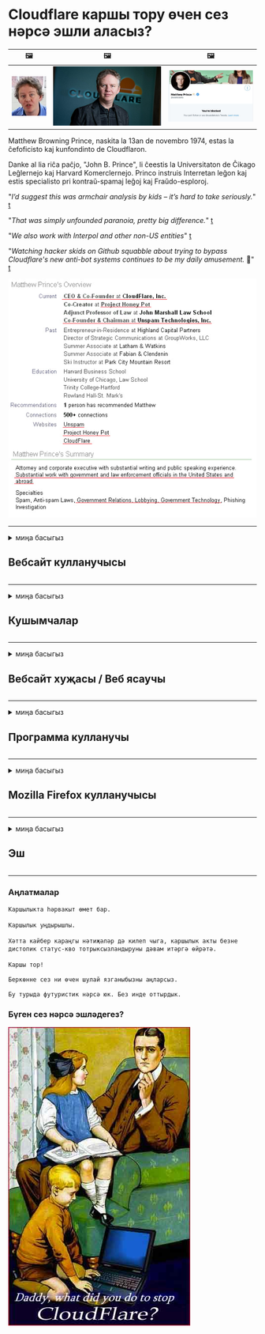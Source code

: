 # Cloudflare каршы тору өчен сез нәрсә эшли аласыз?

| 🖼 | 🖼 | 🖼 |
| --- | --- | --- |
| ![](../image/matthew_prince_teen.jpg) | ![](../image/matthew_prince.jpg) | ![](../image/blockedbymatthewprince.jpg) |


Matthew Browning Prince, naskita la 13an de novembro 1974, estas la ĉefoficisto kaj kunfondinto de Cloudflaron.

Danke al lia riĉa paĉjo, "John B. Prince", li ĉeestis la Universitaton de Ĉikago Leĝlernejo kaj Harvard Komerclernejo.
Princo instruis Interretan leĝon kaj estis specialisto pri kontraŭ-spamaj leĝoj kaj Fraŭdo-esploroj.


"*I’d suggest this was armchair analysis by kids – it’s hard to take seriously.*" [t](https://www.theguardian.com/technology/2015/nov/19/cloudflare-accused-by-anonymous-helping-isis)

"*That was simply unfounded paranoia, pretty big difference.*"  [t](https://twitter.com/xxdesmus/status/992757936123359233)

"*We also work with Interpol and other non-US entities*" [t](https://twitter.com/eastdakota/status/1203028504184360960)

"*Watching hacker skids on Github squabble about trying to bypass Cloudflare's new anti-bot systems continues to be my daily amusement.* 🍿" [t](https://twitter.com/eastdakota/status/1273277839102656515)


![](../image/whoismp.jpg)

---


<details>
<summary>миңа басыгыз

## Вебсайт кулланучысы
</summary>


- Сезгә ошаган вебсайт Cloudflare куллана икән, аларга Cloudflare кулланмаска кушыгыз.
  - Фейсбук, Реддит, Твиттер яки Мастодон кебек социаль медиада кычкыру бернинди дә аерма ясамый. [Эшләр хэштеглардан көчлерәк.](https://twitter.com/phyzonloop/status/1274132092490862594)
  - Әгәр дә сез үзегезне файдалы итәсегез килсә, сайт хуҗасы белән элемтәгә керергә тырышыгыз.

[Cloudflare әйтте](https://github.com/Eloston/ungoogled-chromium/issues/783):
```
Сезгә администраторларга мөрәҗәгать итүне тәкъдим итәбез, сез үзегез белән бүлешкән конкрет хезмәтләр яки сайтлар өчен.
```

[Әгәр дә сез моны сорамасагыз, вебсайт хуҗасы бу проблеманы беркайчан да белми.](../PEOPLE.md)

![](../image/liberapay.jpg)

[Уңышлы мисал](https://counterpartytalk.org/t/turn-off-cloudflare-on-counterparty-co-plz/164/5).<br>
Сездә проблема бармы? [Хәзер тавышыңны күтәр.](https://github.com/maraoz/maraoz.github.io/issues/1) Түбәндәге мисал.

```
Сез корпоратив цензурага һәм массакүләм күзәтүгә булышасыз.
http://crimeflare.eu.org
```

```
Сезнең веб-битегез CloudFlare шәхси диварлы бакчада.
http://crimeflare.eu.org
```

- Вебсайтның хосусыйлык политикасын укыр өчен бераз вакыт алыгыз.
  - вебсайт Cloudflare артында булса яки вебсайт Cloudflare белән бәйләнгән хезмәтләрне куллана.

Ул "Cloudflare" нәрсә икәнен аңлатырга, һәм Cloudflare белән сезнең мәгълүматны бүлешергә рөхсәт сорарга тиеш. Моны эшләмәү ышанычны бозуга китерәчәк һәм вебсайттан сакланырга кирәк.

[Монда хосусыйлык политикасы үрнәге бар](https://archive.is/bDlTz) ("Subprocessors" > "Entity Name")

```
Мин сезнең хосусыйлык политикасын укыдым һәм Cloudflare сүзен таба алмыйм.
Cloudflare'ка минем мәгълүматны бирүне дәвам итсәгез, мин сезнең белән мәгълүмат бүлешүдән баш тартам.
http://crimeflare.eu.org
```

Бу Cloudflare сүзе булмаган хосусыйлык политикасының мисалы.
[Liberland Jobs](https://archive.is/daKIr) [privacy policy](https://docsend.com/view/feiwyte):

![](../image/cfwontobey.jpg)

Cloudflare-ның үз хосусыйлык политикасы бар.
[Cloudflare кешеләрне икеләтә ярата.](https://www.reddit.com/r/GamerGhazi/comments/2s64fe/be_wary_reporting_to_cloudflare/)

Вебсайтка язылу формасы өчен яхшы үрнәк.
AFAIK, нуль сайты моны эшли. Сез аларга ышанырсызмы?

```
"XYZ өчен язылу" төймәсенә басып, сез безнең хезмәт шартларына һәм хосусыйлык аңлатмасына ризасыз.
Сез шулай ук ​​үзегезнең мәгълүматны Cloudflare белән бүлешергә ризалашасыз һәм шулай ук ​​cloudflare хосусыйлык аңлатмасына ризасыз.
Әгәр Cloudflare сезнең мәгълүматны агызса яки безнең серверларга тоташырга рөхсәт итмәсә, бу безнең гаеп түгел. [*]

[ Теркәлергә ] [ килешмим ]
```
[*] [PEOPLE.md](../PEOPLE.md)


- Аларның хезмәтен кулланмаска тырышыгыз. Сезне Cloudflare караганын исегездә тотыгыз.
  - ["I'm in your TLS, sniffin' your passworz"](../image/iminurtls.jpg)

- Башка сайтны эзләгез. Интернетта альтернатива һәм мөмкинлекләр бар!

- Дусларыгызны Торны көндәлек кулланырга ышандырыгыз.
  - Анонимлык ачык интернет стандарты булырга тиеш!
  - [Игътибар итегез, Tor проекты бу проектны яратмый.](../HISTORY.md)

</details>

------

<details>
<summary>миңа басыгыз

## Кушымчалар
</summary>

- Әгәр сезнең браузер Firefox, Tor браузеры яки Ungoogled Chromium булса, түбәндәге өстәмәләрнең берсен кулланыгыз.
  - Башка яңа өстәмәләр өстәргә теләсәгез, башта бу турыда сорагыз.


| Исем | Төзүче | Ярдәм | Блоклый ала | Хәбәр итә ала | Chrome |
| -------- | -------- | -------- | -------- | -------- | -------- |
| [Bloku Cloudflaron MITM-Atakon](../subfiles/addon/bcma.md) | #Addon | [ ? ](http://crimeflare.eu.org/) | **Әйе**     | **Әйе**     |  **Әйе** |
| [Ĉu ligoj estas vundeblaj al MITM-atako?](../subfiles/addon/ismm.md) | #Addon | [ ? ](http://crimeflare.eu.org/) | .К     | **Әйе**     |  **Әйе** |
| [Ĉu ĉi tiuj ligoj blokos Tor-uzanton?](../subfiles/addon/isat.md) | #Addon | [ ? ](http://crimeflare.eu.org/) | .К     | **Әйе**     |  **Әйе** |
| [Block Cloudflare MITM Attack](https://trac.torproject.org/projects/tor/attachment/ticket/24351/block_cloudflare_mitm_attack-1.0.14.1-an%2Bfx.xpi)<br>[**DELETED BY TOR PROJECT**](../HISTORY.md) | nullius | [ ? ](../tool/block_cloudflare_mitm_fx), [Link](http://crimeflare.eu.org/) | **Әйе**     | **Әйе**     |  .К |
| [TPRB](http://sw.nnpaefp7pkadbxxkhz2agtbv2a4g5sgo2fbmv3i7czaua354334uqqad.onion/) | Sw | [ ? ](http://sw.nnpaefp7pkadbxxkhz2agtbv2a4g5sgo2fbmv3i7czaua354334uqqad.onion/) | **Әйе**     | **Әйе**     |  .К |
| [Detect Cloudflare](https://addons.mozilla.org/en-US/firefox/addon/detect-cloudflare/) | Frank Otto | [ ? ](https://github.com/traktofon/cf-detect) | .К     | **Әйе**     |  .К |
| [True Sight](https://addons.mozilla.org/en-US/firefox/addon/detect-cloudflare-plus/) | claustromaniac | [ ? ](https://github.com/claustromaniac/detect-cloudflare-plus) | .К     | **Әйе**     |  .К |
| [Which Cloudflare datacenter am I visiting?](https://addons.mozilla.org/en-US/firefox/addon/cf-pop/) | 依云 | [ ? ](https://github.com/lilydjwg/cf-pop) | .К     | **Әйе**     |  .К |


- "Декентралейлар" "CDNJS (Cloudflare)" белән тоташуны туктата ала.
  - Бу челтәрләргә килеп җитүдән бик күп үтенечләрне тыя, һәм сайтларны өзмәсен өчен җирле файлларга хезмәт күрсәтә.
  - Төзүче җавап бирде: "[very concerning indeed](https://github.com/Synzvato/decentraleyes/issues/236#issuecomment-352049501)", "[widespread usage severely centralizes the web](https://github.com/Synzvato/decentraleyes/issues/251#issuecomment-366752049)"

- [Сез шулай ук ​​Сертификат органыннан (CA) Cloudflare сертификатын бетерә яки ышанмый аласыз.](https://www.ssl.com/how-to/remove-root-certificate-firefox/)

</details>

------

<details>
<summary>миңа басыгыз

## Вебсайт хуҗасы / Веб ясаучы
</summary>


![](../image/word_cloudflarefree.jpg)

- Cloudflare чишелешен кулланмагыз, Период.
  - Сез моннан яхшырак эшли аласыз, шулай бит? [Cloudflare язылу, планнар, доменнар яки счетларны ничек бетерергә.](https://support.cloudflare.com/hc/en-us/articles/200167776-Removing-subscriptions-plans-domains-or-accounts)

| 🖼 | 🖼 |
| --- | --- |
| ![](../image/htmlalertcloudflare.jpg) | ![](../image/htmlalertcloudflare2.jpg) |

- Күбрәк клиентлар телисезме? Сез нәрсә эшләргә икәнен беләсез. Киңәш "сызык өстендә".
  - [Исәнмесез, сез "Без сезнең хосусыйлыгыгызга җитди карыйбыз" дип яздыгыз, ләкин мин "Хата 403 тыелган аноним прокси рөхсәт ителмәгән" алдым.](https://it.slashdot.org/story/19/02/19/0033255/stop-saying-we-take-your-privacy-and-security-seriously) Нигә сез Tor яки VPNны блоклыйсыз? Нигә сез вакытлы электрон почталарны блоклыйсыз?

![](../image/anonexist.jpg)

- Cloudflare куллану сүндерү мөмкинлеген арттырачак. Сезнең сервер түбән булса яки Cloudflare түбән булса, килүчеләр сезнең вебсайтка керә алмыйлар.
  - [Cloudflare беркайчан да төшми дип уйладыгызмы?](https://www.ibtimes.com/cloudflare-down-not-working-sites-producing-504-gateway-timeout-errors-2618008) [Another](https://twitter.com/Jedduff/status/1097875615997399040) [sample](https://twitter.com/search?f=tweets&vertical=default&q=Cloudflare%20is%20having%20problems). [Need more](../PEOPLE.md)?

![](../image/cloudflareinternalerror.jpg)

- Cloudflare куллану сезнең "API сервисы", "программа тәэминаты яңарту серверы" яки "RSS тасмасы" сезнең клиентка зыян китерәчәк. Клиент сезгә шалтыратты һәм "Мин сезнең API-ны бүтән куллана алмыйм" диде, һәм сез нәрсә булганын белмисез. Cloudflare сезнең клиентны тавышсыз тыя ала. Яхшы дип уйлыйсызмы?
  - RSS укучы клиенты һәм RSS укучы онлайн хезмәте бар. Ни өчен сез RSS тасмасын бастырасыз, әгәр сез кешеләргә язылырга рөхсәт итмәсәгез?

![](../image/rssfeedovercf.jpg)

- Сезгә HTTPS сертификаты кирәкме? "Шифрлыйк" кулланыгыз яки аны CA компаниясеннән сатып алыгыз.

- Сезгә DNS серверы кирәкме? Ownз серверыгызны урнаштыра алмыйсызмы? Алар турында: [Hurricane Electric Free DNS](https://dns.he.net/), [Dyn.com](https://dyn.com/dns/), [1984 Hosting](https://www.1984hosting.com/), [Afraid.Org (ТОР куллансагыз, администратор счетыгызны бетерегез)](https://freedns.afraid.org/)
  - [Alternativoj al DNS](../subfiles/alternative/domaindns.md)

- Хостинг хезмәтен эзлисезме? Бушлай гына? Алар турында: [Onion Service](http://vww6ybal4bd7szmgncyruucpgfkqahzddi37ktceo3ah7ngmcopnpyyd.onion/en/security/network-security/tor/onionservices-best-practices), [Free Web Hosting Area](https://freewha.com/), [Autistici/Inventati Web Site Hosting](https://www.autinv5q6en4gpf4.onion/services/website), [Github Pages](https://pages.github.com/), [Surge](https://surge.sh/)
  - [Cloudflare өчен альтернатива](../subfiles/alternative/cloudflare.md)

- Сез "cloudflare-ipfs.com" кулланасызмы? [Cloudflare IPFS начар икәнен беләсезме?](../PEOPLE.md)

- OWASP һәм Fail2Ban кебек веб-кушымталар саклагычын серверыгызда урнаштырыгыз һәм аны дөрес конфигурацияләгез.
  - Торны блоклау чишелеш түгел. Кечкенә начар кулланучылар өчен барысын да җәзаламагыз.

- "Cloudflare Warp" кулланучыларын сезнең вебсайтка кертүне юнәлтегез яки блоклагыз. Мөмкин булса, сәбәп китерегез.

> IP исемлеге: "[Cloudflare'ның хәзерге IP диапазоннары](cloudflare_inc/)"

> A: Аларны блоклагыз

```
server {
...
deny 173.245.48.0/20;
deny 103.21.244.0/22;
deny 103.22.200.0/22;
deny 103.31.4.0/22;
deny 141.101.64.0/18;
deny 108.162.192.0/18;
deny 190.93.240.0/20;
deny 188.114.96.0/20;
deny 197.234.240.0/22;
deny 198.41.128.0/17;
deny 162.158.0.0/15;
deny 104.16.0.0/12;
deny 172.64.0.0/13;
deny 131.0.72.0/22;
deny 2400:cb00::/32;
deny 2606:4700::/32;
deny 2803:f800::/32;
deny 2405:b500::/32;
deny 2405:8100::/32;
deny 2a06:98c0::/29;
deny 2c0f:f248::/32;
...
}
```

> B: Кисәтү битенә юнәлтү

```
http {
...
geo $iscf {
default 0;
173.245.48.0/20 1;
103.21.244.0/22 1;
103.22.200.0/22 1;
103.31.4.0/22 1;
141.101.64.0/18 1;
108.162.192.0/18 1;
190.93.240.0/20 1;
188.114.96.0/20 1;
197.234.240.0/22 1;
198.41.128.0/17 1;
162.158.0.0/15 1;
104.16.0.0/12 1;
172.64.0.0/13 1;
131.0.72.0/22 1;
2400:cb00::/32 1;
2606:4700::/32 1;
2803:f800::/32 1;
2405:b500::/32 1;
2405:8100::/32 1;
2a06:98c0::/29 1;
2c0f:f248::/32 1;
}
...
}

server {
...
if ($iscf) {rewrite ^ https://example.com/cfwsorry.php;}
...
}

<?php
header('HTTP/1.1 406 Not Acceptable');
echo <<<CLOUDFLARED
Thank you for visiting ourwebsite.com!<br />
We are sorry, but we can't serve you because your connection is being intercepted by Cloudflare.<br />
Please read http://crimeflare.eu.org for more information.<br />
CLOUDFLARED;
die();
```

- Әгәр дә сез иреккә ышансагыз һәм билгесез кулланучыларны каршы алсагыз, Тор Пияз Хезмәтен яки I2P инситасын урнаштырыгыз.

- Башка Clearnet / Tor икеләтә сайт операторларыннан киңәш сорагыз һәм билгесез дуслар табыгыз!

</details>

------

<details>
<summary>миңа басыгыз

## Программа кулланучы
</summary>


- Discord CloudFlare куллана. Альтернатива? Без тәкъдим итәбез [**Briar** (Android)](https://f-droid.org/en/packages/org.briarproject.briar.android/), [Ricochet (PC)](https://ricochet.im/), [Tox + Tor (Android/PC)](https://tox.chat/download.html)
  - Briar Tor daemonны үз эченә ала, шуңа сез Orbot урнаштырырга тиеш түгел.
  - Qwtch уйлап табучылар, Ачык хосусыйлык, stop_cloudflare проектын аларның git сервисыннан хәбәрсез бетерделәр.

- Дебиан GNU / Linux, яки теләсә нинди туем куллансагыз, язылыгыз: [bug #831835](https://bugs.debian.org/cgi-bin/bugreport.cgi?bug=831835). Ifәм булдыра алсагыз, пачаны тикшерергә булышыгыз, саклаучыга кабул ителергә тиешме дигән дөрес нәтиҗә ясарга булышыгыз.

- Waysәрвакыт бу браузерларны тәкъдим итегез.

| Исем | Төзүче | Ярдәм | Аңлатма |
| -------- | -------- | -------- | -------- |
| [Ungoogled-Chromium](https://ungoogled-software.github.io/ungoogled-chromium-binaries/) | Eloston | [ ? ](https://github.com/Eloston/ungoogled-chromium) | PC (Win, Mac, Linux)  _!Tor_ |
| [Bromite](https://www.bromite.org/fdroid) | Bromite | [ ? ](https://github.com/bromite/bromite/issues) | Android  _!Tor_ |
| [Tor Browser](https://www.torproject.org/download/) | Tor Project | [ ? ](https://support.torproject.org/) | PC (Win, Mac, Linux)  _Tor_|
| [Tor Browser Android](https://www.torproject.org/download/) | Tor Project | [ ? ](https://support.torproject.org/) | Android  _Tor_|
| [Onion Browser](https://itunes.apple.com/us/app/onion-browser/id519296448?mt=8) | Mike Tigas | [ ? ](https://github.com/OnionBrowser/OnionBrowser/issues) | Apple iOS  _Tor_|
| [GNU/Icecat](https://www.gnu.org/software/gnuzilla/) | GNU | [ ? ](https://www.gnu.org/software/gnuzilla/) | PC (Linux) |
| [IceCatMobile](https://f-droid.org/en/packages/org.gnu.icecat/) | GNU | [ ? ](https://lists.gnu.org/mailman/listinfo/bug-gnuzilla) | Android |
| [Iridium Browser](https://iridiumbrowser.de/about/) | Iridium | [ ? ](https://github.com/iridium-browser/iridium-browser/) | PC (Win, Mac, Linux, OpenBSD) |


Башка программаларның хосусыйлыгы камил түгел. Бу Tor браузеры "камил" дигән сүз түгел.
Интернетта һәм технологиядә 100% куркынычсыз, 100% шәхси юк.

- Тор кулланырга теләмисезме? Сез Tor daemon белән теләсә нинди браузерны куллана аласыз.
  - [Игътибар итегез, Tor проекты ошамый.](https://support.torproject.org/tbb/tbb-9/) Әгәр булдыра алсагыз, Tor браузерын кулланыгыз.
- [Хромны Тор белән ничек кулланырга](../subfiles/chromium_tor.md)


Башка программаларның хосусыйлыгы турында сөйләшик.

- [Сезгә чыннан да Firefox кулланырга кирәк булса, "Firefox ESR" ны сайлагыз.](https://www.mozilla.org/en-US/firefox/organizations/)
  - [Firefox - шпион программалары күзәтчесе](https://spyware.neocities.org/articles/firefox.html)
  - [Firefox сүз иреген кире кага, сүз иреген тыя](https://web.archive.org/web/20200423010026/https://reclaimthenet.org/firefox-rejects-free-speech-bans-free-speech-commenting-plugin-dissenter-from-its-extensions-gallery/)
  - ["100+ төшү. Программа компаниясеннән ябышуны сораган кебек ... бу көннәрдә программа тәэминаты артык күп."](https://old.reddit.com/r/firefox/comments/gutdiw/weve_got_work_to_do_the_mozilla_blog/fslbbb6/)
  - [Эх, нигә Firefox миңа URL-барда иганәче сылтамаларны күрсәтә?](https://www.reddit.com/r/firefox/comments/jybx2w/uh_why_is_firefox_showing_me_sponsored_links_in/)
  - [Мозилла - Иблис гәүдәләнеше](https://digdeeper.neocities.org/ghost/mozilla.html)

- [Онытмагыз, Mozilla Cloudflare хезмәтен куллана.](https://www.robtex.com/dns-lookup/www.mozilla.org) [Алар шулай ук ​​Cloudflare'ның DNS хезмәтен үз продуктларында кулланалар.](https://www.theregister.co.uk/2018/03/21/mozilla_testing_dns_encryption/)

- [Мозилла рәсми рәвештә бу билетны кире какты.](https://bugzilla.mozilla.org/show_bug.cgi?id=1426618)

- [Firefox Фокус - шаяру.](https://github.com/mozilla-mobile/focus-android/issues/1743) [Алар телеметрияне сүндерергә сүз бирделәр, ләкин аны алыштырдылар.](https://github.com/mozilla-mobile/focus-android/issues/4210)

- [PaleMoon / Basilisk ясаучы Cloudflare ярата.](https://github.com/mozilla-mobile/focus-android/issues/1743#issuecomment-345993097)
  - [Pale Moon's Archive Server 18 ай дәвамында зарарлы программаларны таркатты һәм таратты](https://www.reddit.com/r/privacytoolsIO/comments/cc808y/pale_moons_archive_server_hacked_and_spread/)
  - Ул шулай ук ​​Tor кулланучыларын нәфрәт итә - "[Торга дошман булсын. Минем уйлавымча, күпчелек сайтлар Торга дошман булырга тиеш, аның бик югары куллану факторын исәпкә алып.](https://github.com/yacy/yacy_search_server/issues/314#issuecomment-565932097)"

- [Waterfox авыр "телефоннар өй" проблемасына ия](https://spyware.neocities.org/articles/waterfox.html)

- [Google Chrome - шпион программасы.](https://www.gnu.org/proprietary/malware-google.en.html)
  - [Google сезнең активлыгыгызны күрсәтә.](https://spyware.neocities.org/articles/chrome.html)

- [SRWare Iron бик күп телефоннарны өйгә тоташтыра.](https://spyware.neocities.org/articles/iron.html) Ул шулай ук ​​google доменнарына тоташкан.

- [Батыр браузерның ак исемлеге Facebook / Twitter трекерлары.](https://www.bleepingcomputer.com/news/security/facebook-twitter-trackers-whitelisted-by-brave-browser/)
  - [Менә тагын сораулар.](https://spyware.neocities.org/articles/brave.html)
  - [бинанс филиал таныклыгы](https://twitter.com/cryptonator1337/status/1269594587716374528)

- [Microsoft Edge Facebook-ка кулланучылар артында Флеш-код эшләргә рөхсәт итә.](https://www.zdnet.com/article/microsoft-edge-lets-facebook-run-flash-code-behind-users-backs/)

- [Вивалди сезнең хосусыйлыгыгызны хөрмәт итми.](https://spyware.neocities.org/articles/vivaldi.html)

- [Опера шпион программалары дәрәҗәсе: Бик югары](https://spyware.neocities.org/articles/opera.html)

- Apple iOS: [Сез бөтенләй iOS кулланырга тиеш түгел, чөнки бу зарарлы программа.](https://www.gnu.org/proprietary/malware-apple.html)

Шуңа күрә без өстә таблицаны гына тәкъдим итәбез. Башка бернәрсә дә юк.

</details>

------

<details>
<summary>миңа басыгыз

## Mozilla Firefox кулланучысы
</summary>


- "Firefox Nightly" Mozilla серверларына баш тарту ысулысыз дебу дәрәҗәсендәге мәгълүмат җибәрәчәк.
  - [Mozilla серверлары Cloudflare белән шөгыльләнәләр](https://www.digwebinterface.com/?hostnames=www.mozilla.org%0D%0Amozilla.cloudflare-dns.com&type=&ns=resolver&useresolver=8.8.4.4&nameservers=)

- Firefox-ны Mozilla серверларына тоташуны тыярга мөмкин.
  - [Мозилла политик-шаблоннары өчен кулланма](https://github.com/mozilla/policy-templates/blob/master/README.md)
  - Онытмагыз, бу хәйлә соңрак версиядә эшләүне туктатырга мөмкин, чөнки Мозилла үзләрен ак исемлеккә кертергә ярата.
  - Аларны тулысынча блоклау өчен, саклагыч һәм DNS фильтрын кулланыгыз.

"`/distribution/policies.json`"

>     "WebsiteFilter": {
> 		"Block": [
> 		"*://*.mozilla.com/*",
> 		"*://*.mozilla.net/*",
> 		"*://*.mozilla.org/*",
> 		"*://webcompat.com/*",
> 		"*://*.firefox.com/*",
> 		"*://*.thunderbird.net/*",
> 		"*://*.cloudflare.com/*"
> 		]
>     },


- ~~Mozilla трекерында хата турында хәбәр итегез, аларга Cloudflare кулланмаска кушыгыз.~~ Багзилла турында хата турында хәбәр бар иде. Күпчелек кеше үз мәшәкатьләрен урнаштырды, ләкин хата 2018-нче елда администратор тарафыннан яшерелде.

- Сез Firefox'та DoHны сүндерә аласыз.
  - [Firefox'ның DNS тәэмин итүчесен үзгәртү](../subfiles/change-firefox-dns.md)

![](../image/firefoxdns.jpg)

- [Әгәр сез ISP булмаган DNS кулланырга телисез икән, OpenNIC Tier2 DNS сервисын яки Cloudflare булмаган DNS хезмәтләрен кулланырга уйлагыз.](https://wiki.opennic.org/start)
![](../image/opennic.jpg)
  - DNS белән Cloudflare блоклагыз. [Crimeflare DNS](../subfiles/service/publicdns.md)

- Сез Torны DNS резолюциясе итеп куллана аласыз. [Әгәр дә сез Тор белгече түгел икән, монда сорау бирегез.](https://tor.stackexchange.com/)

> **Ничек?**
> 1. Торны йөкләгез һәм аны санакка урнаштырыгыз.
> 2. Бу юлны "torrc" файлына өстәгез.
> DNSPort 127.0.0.1:53
> 3. Торны яңадан башлап җибәрегез.
> 4. Компьютерыгызның DNS серверын "127.0.0.1" итеп куегыз.

</details>

------

<details>
<summary>миңа басыгыз

## Эш
</summary>


- Cloudflare куркынычлары турында тирә-юньдәгеләргә сөйләгез.

- [Бу складны яхшыртырга булыш.](http://crimeflare.eu.org)
  - Исемлекләр дә, аңа каршы аргументлар һәм детальләр.

- [Cloudflare (һәм охшаш компанияләр) белән эш килеп чыкмаган очракта, документлаштырыгыз һәм моны эшләгәндә бу складны искә төшерегез.](http://crimeflare.eu.org) :)

- Килешү буенча Tor кулланган кешеләрне күбрәк алыгыз, алар дөньяның төрле почмакларыннан вебны татып карый алалар.

- Социаль медиа һәм ит киңлегендә, Cloudflare дөньясын азат итүгә багышланган төркемнәр.

- Кирәк булган очракта, бу резервуардагы бу төркемнәргә сылтама - бу төркемнәр булып бергә эшләүне координацияләү урыны булырга мөмкин.

- [Cloudflare'ка мәгънәле корпоратив булмаган альтернатива бирә ала торган кәүсәне эшләтеп җибәрү.](../subfiles/alternative/cloudflare.md)

- Cloudflare-дан ким дигәндә берничә катлы оборона тәэмин итәр өчен, безгә альтернатива турында хәбәр итегез.

- Әгәр дә сез Cloudflare клиенты булсагыз, хосусыйлык көйләүләрен куегыз, аларны бозуларын көтегез.
  - [Аннары аларны анти-спам / хосусыйлыкны бозу өчен гаепләгез.](https://twitter.com/thexpaw/status/1108424723233419264)

- Әгәр дә сез Америка Кушма Штатларында булсагыз һәм вебсайт банк яки бухгалтер булса, Gramm - Leach - Bliley Act, яки DIsability акты нигезендә америкалыларга юридик басым ясарга тырышыгыз һәм безгә никадәр ераклашуыгызны хәбәр итегез. .

- Вебсайт хөкүмәт сайты булса, АКШ Конституциясенең 1 нче төзәтмәсе нигезендә хокукый басым ясарга тырышыгыз.

- Әгәр сез ЕС гражданины булсагыз, Гомуми мәгълүматны саклау Регламенты нигезендә шәхси мәгълүматыгызны җибәрү өчен вебсайтка мөрәҗәгать итегез. Әгәр алар сезгә мәгълүмат бирүдән баш тартсалар, бу закон бозу.

- Вебсайтында хезмәт тәкъдим иткән компанияләр өчен кулланучыларны яклау оешмаларына һәм BBBга "ялган реклама" дип хәбәр итәргә тырышыгыз. Cloudflare вебсайтлары Cloudflare серверлары белән хезмәт күрсәтә.

- [ITU АКШ контекстында тәкъдим итә, Cloudflare антимонополь закон алар өстенә төшә алырлык дәрәҗәдә зурлана башлый.](https://www.itu.int/en/ITU-T/Workshops-and-Seminars/20181218/Documents/Geoff_Huston_Presentation.pdf)

- GNU GPL 4 версиясе андый хезмәт артында чыганак кодын саклауга каршы барлык GPLv4 һәм соңрак программаларны таләп итә ала, ким дигәндә чыганак коды Tor кулланучыларын аермый торган медиа аша керә ала.

- [Se vi uzas Mastodon bonvolu sekvi la konton Mitigator](../subfiles/service/altlink.md).

</details>

------

### Аңлатмалар

```
Каршылыкта һәрвакыт өмет бар.

Каршылык уңдырышлы.

Хәтта кайбер караңгы нәтиҗәләр дә килеп чыга, каршылык акты безне дистопик статус-кво тотрыксызландыруны дәвам итәргә өйрәтә.

Каршы тор!
```

```
Беркөнне сез ни өчен шулай язганыбызны аңларсыз.
```

```
Бу турыда футуристик нәрсә юк. Без инде оттырдык.
```

### Бүген сез нәрсә эшләдегез?


![](../image/stopcf.jpg)
